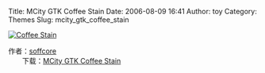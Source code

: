 Title: MCity GTK Coffee Stain
Date: 2006-08-09 16:41
Author: toy
Category: Themes
Slug: mcity_gtk_coffee_stain

[![Coffee
Stain](http://i.linuxtoy.org/i/MCity_GTK_Coffee_Stain_by_soffcore_s.png)](http://i.linuxtoy.org/i/MCity_GTK_Coffee_Stain_by_soffcore.png)

作者：[soffcore](http://soffcore.deviantart.com)  
　　下载：[MCity GTK Coffee
Stain](http://www.deviantart.com/download/35160737/)
